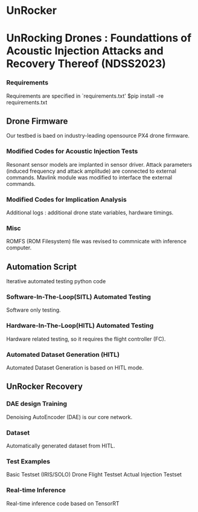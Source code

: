 # UnRocker #
# UnRocking Drones : Foundattions of Acoustic Injection Attacks and Recovery Thereof (NDSS2023)

### Requirements ###
Requirements are specified in `requirements.txt'
$pip install -re requirements.txt

## Drone Firmware ##
Our testbed is baed on industry-leading opensource PX4 drone firmware.
### Modified Codes for Acoustic Injection Tests ###
Resonant sensor models are implanted in sensor driver.
Attack parameters (induced frequency and attack amplitude) are connected to external commands.
Mavlink module was modified to interface the external commands.
### Modified Codes for Implication Analysis ###
Additional logs : additional drone state variables, hardware timings.
### Misc ###
ROMFS (ROM Filesystem) file was revised to commnicate with inference computer.

## Automation Script ##
Iterative automated testing python code
### Software-In-The-Loop(SITL) Automated Testing ###
Software only testing.
### Hardware-In-The-Loop(HITL) Automated Testing ###
Hardware related testing, so it requires the flight controller (FC).
### Automated Dataset Generation (HITL) ###
Automated Dataset Generation is based on HITL mode.

## UnRocker Recovery ##
### DAE design Training ###
Denoising AutoEncoder (DAE) is our core network.
### Dataset ###
Automatically generated dataset from HITL.
### Test Examples ###
Basic Testset (IRIS/SOLO)
Drone Flight Testset
Actual Injection Testset
### Real-time Inference ###
Real-time inference code based on TensorRT

